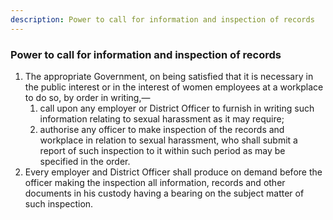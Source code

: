 ```yaml
---
description: Power to call for information and inspection of records
---
```


### Power to call for information and inspection of records

1. The appropriate Government, on being satisfied that it is necessary in the public interest or in the interest of women employees at a workplace to do so, by order in writing,—
    1. call upon any employer or District Officer to furnish in writing such information relating to sexual harassment as it may require;
    2. authorise any officer to make inspection of the records and workplace in relation to sexual harassment, who shall submit a report of such inspection to it within such period as may be specified in the order.
2. Every employer and District Officer shall produce on demand before the officer making the inspection all information, records and other documents in his custody having a bearing on the subject matter of such inspection.
